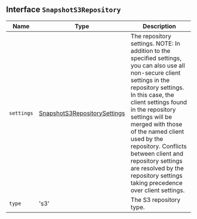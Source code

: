 ## Interface `SnapshotS3Repository`

| Name | Type | Description |
| - | - | - |
| `settings` | [SnapshotS3RepositorySettings](./SnapshotS3RepositorySettings.md) | The repository settings. NOTE: In addition to the specified settings, you can also use all non-secure client settings in the repository settings. In this case, the client settings found in the repository settings will be merged with those of the named client used by the repository. Conflicts between client and repository settings are resolved by the repository settings taking precedence over client settings. |
| `type` | 's3' | The S3 repository type. |
